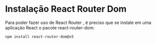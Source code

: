 # Instalação React Router Dom

Para poder fazer uso de React Router , é preciso que se instale em uma aplicação React o pacote react-router-dom:

```
npm install react-router-dom@v5
```

